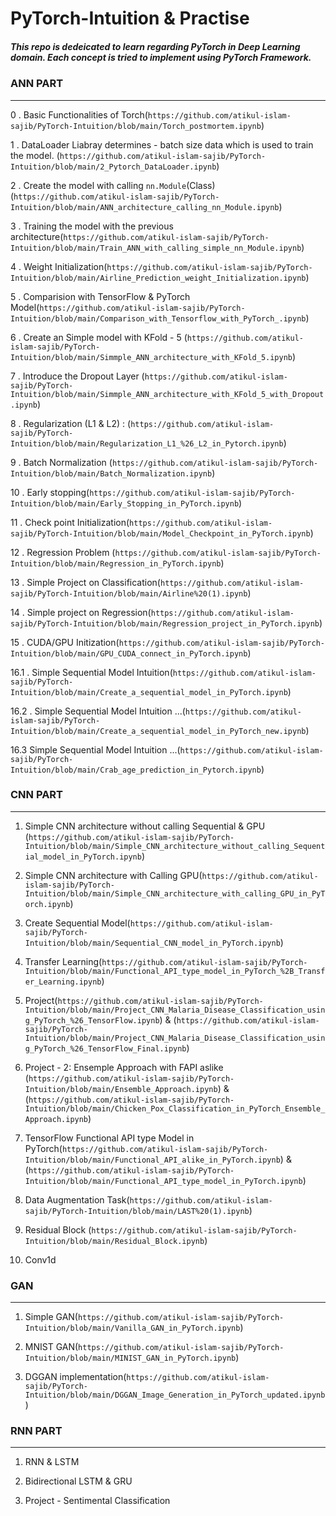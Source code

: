 # PyTorch-Intuition & Practise

##### This repo is dedeicated to learn regarding PyTorch in Deep Learning domain. Each concept is tried to implement using PyTorch Framework. #####


### ANN PART ###
------------------------------------------------------------------------------------------------------------------------------------------------------

0 . Basic Functionalities of Torch(`https://github.com/atikul-islam-sajib/PyTorch-Intuition/blob/main/Torch_postmortem.ipynb`)



1 . DataLoader Liabray determines - batch size data which is used to train the model. (`https://github.com/atikul-islam-sajib/PyTorch-Intuition/blob/main/2_Pytorch_DataLoader.ipynb`)



2 . Create the model with calling `nn.Module`(Class) (`https://github.com/atikul-islam-sajib/PyTorch-Intuition/blob/main/ANN_architecture_calling_nn_Module.ipynb`)




3 . Training the model with the previous architecture(`https://github.com/atikul-islam-sajib/PyTorch-Intuition/blob/main/Train_ANN_with_calling_simple_nn_Module.ipynb`)




4 . Weight Initialization(`https://github.com/atikul-islam-sajib/PyTorch-Intuition/blob/main/Airline_Prediction_weight_Initialization.ipynb`)




5 . Comparision with TensorFlow & PyTorch Model(`https://github.com/atikul-islam-sajib/PyTorch-Intuition/blob/main/Comparison_with_Tensorflow_with_PyTorch_.ipynb`)




6 . Create an Simple model with KFold - 5 (`https://github.com/atikul-islam-sajib/PyTorch-Intuition/blob/main/Simmple_ANN_architecture_with_KFold_5.ipynb`)




7 . Introduce the Dropout Layer (`https://github.com/atikul-islam-sajib/PyTorch-Intuition/blob/main/Simmple_ANN_architecture_with_KFold_5_with_Dropout.ipynb`)




8 . Regularization (L1 & L2) : (`https://github.com/atikul-islam-sajib/PyTorch-Intuition/blob/main/Regularization_L1_%26_L2_in_Pytorch.ipynb`)




9 . Batch Normalization (`https://github.com/atikul-islam-sajib/PyTorch-Intuition/blob/main/Batch_Normalization.ipynb`)




10 . Early stopping(`https://github.com/atikul-islam-sajib/PyTorch-Intuition/blob/main/Early_Stopping_in_PyTorch.ipynb`)




11 . Check point Initialization(`https://github.com/atikul-islam-sajib/PyTorch-Intuition/blob/main/Model_Checkpoint_in_PyTorch.ipynb`)




12 . Regression Problem (`https://github.com/atikul-islam-sajib/PyTorch-Intuition/blob/main/Regression_in_PyTorch.ipynb`)




13 . Simple Project on Classification(`https://github.com/atikul-islam-sajib/PyTorch-Intuition/blob/main/Airline%20(1).ipynb`)




14 . Simple project on Regression(`https://github.com/atikul-islam-sajib/PyTorch-Intuition/blob/main/Regression_project_in_PyTorch.ipynb`)




15 . CUDA/GPU Initization(`https://github.com/atikul-islam-sajib/PyTorch-Intuition/blob/main/GPU_CUDA_connect_in_PyTorch.ipynb`)




16.1 . Simple Sequential Model Intuition(`https://github.com/atikul-islam-sajib/PyTorch-Intuition/blob/main/Create_a_sequential_model_in_PyTorch.ipynb`)




16.2 . Simple Sequential Model Intuition ...(`https://github.com/atikul-islam-sajib/PyTorch-Intuition/blob/main/Create_a_sequential_model_in_PyTorch_new.ipynb`)



16.3 Simple Sequential Model Intuition ...(`https://github.com/atikul-islam-sajib/PyTorch-Intuition/blob/main/Crab_age_prediction_in_Pytorch.ipynb`) 



### CNN PART ###
------------------------------------------------------------------------------------------------------------------------------------------------------
1. Simple CNN architecture without calling Sequential & GPU (`https://github.com/atikul-islam-sajib/PyTorch-Intuition/blob/main/Simple_CNN_architecture_without_calling_Sequential_model_in_PyTorch.ipynb`)


2. Simple CNN architecture with Calling GPU(`https://github.com/atikul-islam-sajib/PyTorch-Intuition/blob/main/Simple_CNN_architecture_with_calling_GPU_in_PyTorch.ipynb`)



3. Create Sequential Model(`https://github.com/atikul-islam-sajib/PyTorch-Intuition/blob/main/Sequential_CNN_model_in_PyTorch.ipynb`)



4. Transfer Learning(`https://github.com/atikul-islam-sajib/PyTorch-Intuition/blob/main/Functional_API_type_model_in_PyTorch_%2B_Transfer_Learning.ipynb`)



5. Project(`https://github.com/atikul-islam-sajib/PyTorch-Intuition/blob/main/Project_CNN_Malaria_Disease_Classification_using_PyTorch_%26_TensorFlow.ipynb`) & (`https://github.com/atikul-islam-sajib/PyTorch-Intuition/blob/main/Project_CNN_Malaria_Disease_Classification_using_PyTorch_%26_TensorFlow_Final.ipynb`)




6. Project - 2: Ensemple Approach with FAPI aslike (`https://github.com/atikul-islam-sajib/PyTorch-Intuition/blob/main/Ensemble_Approach.ipynb`) & (`https://github.com/atikul-islam-sajib/PyTorch-Intuition/blob/main/Chicken_Pox_Classification_in_PyTorch_Ensemble_Approach.ipynb`)



7. TensorFlow Functional API type Model in PyTorch(`https://github.com/atikul-islam-sajib/PyTorch-Intuition/blob/main/Functional_API_alike_in_PyTorch.ipynb`) & (`https://github.com/atikul-islam-sajib/PyTorch-Intuition/blob/main/Functional_API_type_model_in_PyTorch.ipynb`)



8. Data Augmentation Task(`https://github.com/atikul-islam-sajib/PyTorch-Intuition/blob/main/LAST%20(1).ipynb`)


9. Residual Block (`https://github.com/atikul-islam-sajib/PyTorch-Intuition/blob/main/Residual_Block.ipynb`)


10. Conv1d 


### GAN ####
------------------------------------------------------------------------------------------------------------------------------------------------------

1. Simple GAN(`https://github.com/atikul-islam-sajib/PyTorch-Intuition/blob/main/Vanilla_GAN_in_PyTorch.ipynb`)



2. MNIST GAN(`https://github.com/atikul-islam-sajib/PyTorch-Intuition/blob/main/MINIST_GAN_in_PyTorch.ipynb`)



3. DGGAN implementation(`https://github.com/atikul-islam-sajib/PyTorch-Intuition/blob/main/DGGAN_Image_Generation_in_PyTorch_updated.ipynb`)



### RNN PART ###
------------------------------------------------------------------------------------------------------------------------------------------------------

1. RNN & LSTM


2. Bidirectional LSTM & GRU


3. Project - Sentimental Classification

